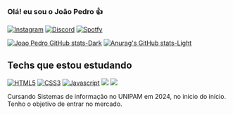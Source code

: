 ### Olá! eu sou o João Pedro 👍

[![Instagram](https://img.shields.io/badge/Instagram-E4405F?style=for-the-badge&logo=instagram&logoColor=white)](https://www.instagram.com/jaopedr0o/)
[![Discord](https://img.shields.io/badge/Discord-7289DA?style=for-the-badge&logo=discord&logoColor=white)](https://discordapp.com/users/915017735136743495)
[![Spotfy](https://img.shields.io/badge/Spotify-1ED760?&style=for-the-badge&logo=spotify&logoColor=white)](https://open.spotify.com/user/54g9tor9qnewx98bbhtl6tb7b)


[![Joao Pedro GitHub stats-Dark](https://github-readme-stats.vercel.app/api?username=JaoPedr0o&show_icons=true&theme=dark#gh-dark-mode-only)](https://github.com/anuraghazra/github-readme-stats#gh-dark-mode-only)
[![Anurag's GitHub stats-Light](https://github-readme-stats.vercel.app/api?username=JaoPedr0o&show_icons=true&theme=default#gh-light-mode-only)](https://github.com/anuraghazra/github-readme-stats#gh-light-mode-only)

## Techs que estou estudando

[![HTML5](https://img.shields.io/badge/HTML5-E34F26?style=for-the-badge&logo=html5&logoColor=white)]()
[![CSS3](https://img.shields.io/badge/CSS3-1572B6?style=for-the-badge&logo=css3&logoColor=white)]()
[![Javascript](https://img.shields.io/badge/JavaScript-F7DF1E?style=for-the-badge&logo=javascript&logoColor=black)]()
[![](https://img.shields.io/badge/Node.js-43853D?style=for-the-badge&logo=node.js&logoColor=white)]()
[![](https://img.shields.io/badge/MySQL-00000F?style=for-the-badge&logo=mysql&logoColor=white)]() <br>

Cursando Sistemas de informação no UNIPAM em 2024, no início do início. Tenho o objetivo de entrar no mercado.
##
